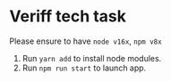 # Veriff tech task

Please ensure to have `node v16x`, `npm v8x`

1. Run `yarn add` to install node modules.
2. Run `npm run start` to launch app.
